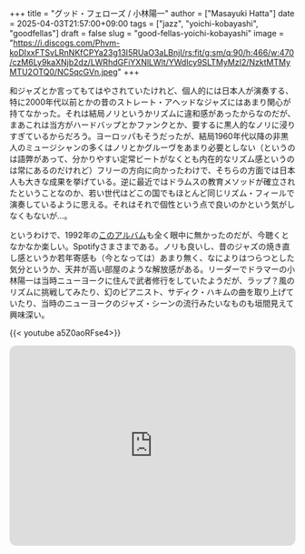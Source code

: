 +++
title = "グッド・フェローズ / 小林陽一"
author = ["Masayuki Hatta"]
date = 2025-04-03T21:57:00+09:00
tags = ["jazz", "yoichi-kobayashi", "goodfellas"]
draft = false
slug = "good-fellas-yoichi-kobayashi"
image = "https://i.discogs.com/Phvm-koDIxxFTSvLRnNKfCPYa23g13I5RUaO3aLBnjI/rs:fit/g:sm/q:90/h:466/w:470/czM6Ly9kaXNjb2dz/LWRhdGFiYXNlLWlt/YWdlcy9SLTMyMzI2/NzktMTMyMTU2OTQ0/NC5qcGVn.jpeg"
+++

和ジャズとか言ってもてはやされていたけれど、個人的には日本人が演奏する、特に2000年代以前とかの昔のストレート・アヘッドなジャズにはあまり関心が持てなかった。それは結局ノリというかリズムに違和感があったからなのだが、まあこれは当方がハードバップとかファンクとか、要するに黒人的なノリに浸りすぎているからだろう。ヨーロッパもそうだったが、結局1960年代以降の非黒人のミュージシャンの多くはノリとかグルーヴをあまり必要としない（というのは語弊があって、分かりやすい定常ビートがなくとも内在的なリズム感というのは常にあるのだけれど）フリーの方向に向かったわけで、そちらの方面では日本人も大きな成果を挙げている。逆に最近ではドラムスの教育メソッドが確立されたということなのか、若い世代はどこの国でもほとんど同じリズム・フィールで演奏しているように思える。それはそれで個性という点で良いのかという気がしなくもないが…。

というわけで、1992年の[このアルバム](https://amzn.to/3YfG6Vw)も全く眼中に無かったのだが、今聴くとなかなか楽しい。Spotifyさまさまである。ノリも良いし、昔のジャズの焼き直し感というか若年寄感も（今となっては）あまり無く、なによりはつらつとした気分というか、天井が高い部屋のような解放感がある。リーダーでドラマーの小林陽一は当時ニューヨークに住んで武者修行をしていたようだが、ラップ？風のリズムに挑戦してみたり、幻のピアニスト、サディク・ハキムの曲を取り上げていたり、当時のニューヨークのジャズ・シーンの流行みたいなものも垣間見えて興味深い。

{{< youtube a5Z0aoRFse4>}}

<iframe style="border-radius:12px" src="https://open.spotify.com/embed/album/05fl2vz170V9r7iZw9qSDj?utm_source=generator" width="100%" height="352" frameBorder="0" allowfullscreen="" allow="autoplay; clipboard-write; encrypted-media; fullscreen; picture-in-picture" loading="lazy"></iframe>
